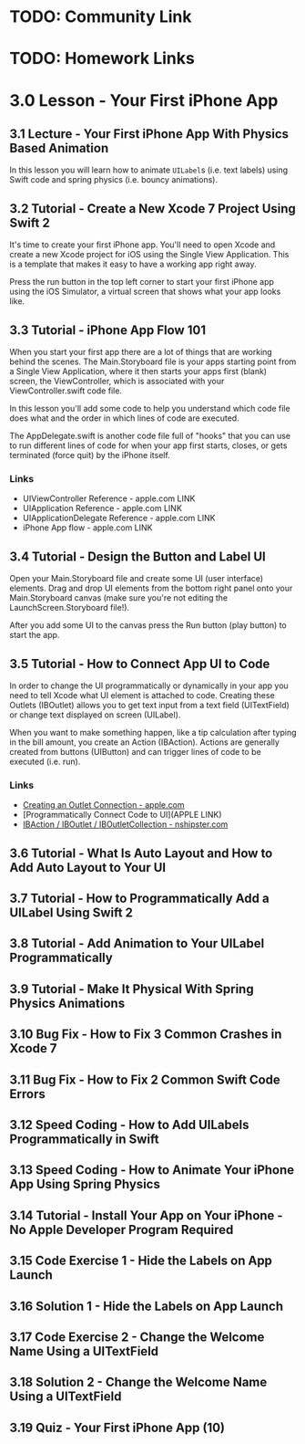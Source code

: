 # TODO: Community Link #
  
# TODO: Homework Links #

 # 3.0 Lesson - Your First iPhone App #
  
## 3.1 Lecture - Your First iPhone App With Physics Based Animation ##

In this lesson you will learn how to animate `UILabel`s (i.e. text labels) using Swift code and spring physics (i.e. bouncy animations).

## 3.2 Tutorial - Create a New Xcode 7 Project Using Swift 2 ##

It's time to create your first iPhone app. You'll need to open Xcode and create a new Xcode project for iOS using the Single View Application. This is a template that makes it easy to have a working app right away.

Press the run button in the top left corner to start your first iPhone app using the iOS Simulator, a virtual screen that shows what your app looks like.

## 3.3 Tutorial - iPhone App Flow 101 ##

When you start your first app there are a lot of things that are working behind the scenes. The Main.Storyboard file is your apps starting point from a Single View Application, where it then starts your apps first (blank) screen, the ViewController, which is associated with your ViewController.swift code file.

In this lesson you'll add some code to help you understand which code file does what and the order in which lines of code are executed.

The AppDelegate.swift is another code file full of "hooks" that you can use to run different lines of code for when your app first starts, closes, or gets terminated (force quit) by the iPhone itself.

### Links ###

* UIViewController Reference - apple.com LINK
* UIApplication Reference - apple.com LINK
* UIApplicationDelegate Reference - apple.com LINK
* iPhone App flow - apple.com LINK


## 3.4 Tutorial - Design the Button and Label UI ##

Open your Main.Storyboard file and create some UI (user interface) elements. Drag and drop UI elements from the bottom right panel onto your Main.Storyboard canvas (make sure you're not editing the LaunchScreen.Storyboard file!).

After you add some UI to the canvas press the Run button (play button) to start the app.

## 3.5 Tutorial - How to Connect App UI to Code ##

In order to change the UI programmatically or dynamically in your app you need to tell Xcode what UI element is attached to code. Creating these Outlets (IBOutlet) allows you to get text input from a text field (UITextField) or change text displayed on screen (UILabel). 

When you want to make something happen, like a tip calculation after typing in the bill amount, you create an Action (IBAction). Actions are generally created from buttons (UIButton) and can trigger lines of code to be executed (i.e. run).

### Links ###

* [Creating an Outlet Connection - apple.com](https://developer.apple.com/library/ios/recipes/xcode_help-IB_connections/chapters/CreatingOutlet.html)
* [Programmatically Connect Code to UI](APPLE LINK)
* [IBAction / IBOutlet / IBOutlet​Collection - nshipster.com](http://nshipster.com/ibaction-iboutlet-iboutletcollection/)

## 3.6 Tutorial - What Is Auto Layout and How to Add Auto Layout to Your UI ##

## 3.7 Tutorial - How to Programmatically Add a UILabel Using Swift 2 ##

## 3.8 Tutorial - Add Animation to Your UILabel Programmatically ##

## 3.9 Tutorial - Make It Physical With Spring Physics Animations ##

## 3.10 Bug Fix - How to Fix 3 Common Crashes in Xcode 7 ##

## 3.11 Bug Fix - How to Fix 2 Common Swift Code Errors ##

## 3.12 Speed Coding - How to Add UILabels Programmatically in Swift ##

## 3.13 Speed Coding - How to Animate Your iPhone App Using Spring Physics ##

## 3.14 Tutorial - Install Your App on Your iPhone - No Apple Developer Program Required ##

## 3.15 Code Exercise 1 - Hide the Labels on App Launch ##

## 3.16 Solution 1 - Hide the Labels on App Launch ##

## 3.17 Code Exercise 2 - Change the Welcome Name Using a UITextField ##

## 3.18 Solution 2 - Change the Welcome Name Using a UITextField ##

## 3.19 Quiz - Your First iPhone App (10) ##



